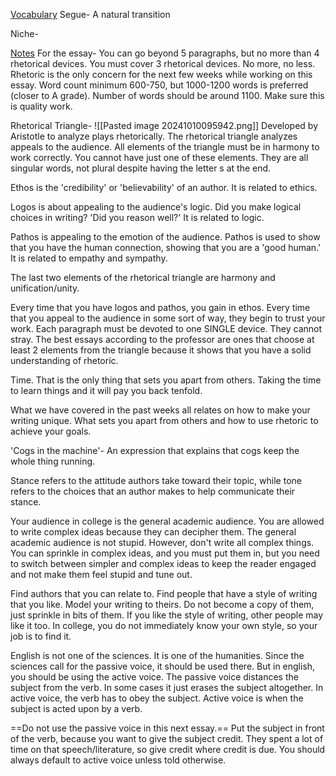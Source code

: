 
<u>Vocabulary</u>
Segue- A natural transition

Niche- 

<u>Notes</u>
For the essay- You can go beyond 5 paragraphs, but no more than 4 rhetorical devices. You must cover 3 rhetorical devices. No more, no less. Rhetoric is the only concern for the next few weeks while working on this essay. Word count minimum 600-750, but 1000-1200 words is preferred (closer to A grade). Number of words should be around 1100. Make sure this is quality work.

Rhetorical Triangle- 
![[Pasted image 20241010095942.png]]
Developed by Aristotle to analyze plays rhetorically. The rhetorical triangle analyzes appeals to the audience. All elements of the triangle must be in harmony to work correctly. You cannot have just one of these elements. They are all singular words, not plural despite having the letter s at the end. 

Ethos is the 'credibility' or 'believability' of an author. It is related to ethics. 

Logos is about appealing to the audience's logic. Did you make logical choices in writing? 'Did you reason well?' It is related to logic. 

Pathos is appealing to the emotion of the audience. Pathos is used to show that you have the human connection, showing that you are a 'good human.' It is related to empathy and sympathy. 

The last two elements of the rhetorical triangle are harmony and unification/unity. 

Every time that you have logos and pathos, you gain in ethos. Every time that you appeal to the audience in some sort of way, they begin to trust your work. Each paragraph must be devoted to one SINGLE device. They cannot stray. The best essays according to the professor are ones that choose at least 2 elements from the triangle because it shows that you have a solid understanding of rhetoric. 

Time. That is the only thing that sets you apart from others. Taking the time to learn things and it will pay you back tenfold. 

What we have covered in the past weeks all relates on how to make your writing unique. What sets you apart from others and how to use rhetoric to achieve your goals.

'Cogs in the machine'- An expression that explains that cogs keep the whole thing running.  

Stance refers to the attitude authors take toward their topic, while tone refers to the choices that an author makes to help communicate their stance. 

Your audience in college is the general academic audience. You are allowed to write complex ideas because they can decipher them. The general academic audience is not stupid.
However, don't write all complex things. You can sprinkle in complex ideas, and you must put them in, but you need to switch between simpler and complex ideas to keep the reader engaged and not make them feel stupid and tune out. 

Find authors that you can relate to. Find people that have a style of writing that you like. Model your writing to theirs. Do not become a copy of them, just sprinkle in bits of them. If you like the style of writing, other people may like it too. In college, you do not immediately know your own style, so your job is to find it. 

English is not one of the sciences. It is one of the humanities. Since the sciences call for the passive voice, it should be used there. But in english, you should be using the active voice. The passive voice distances the subject from the verb. In some cases it just erases the subject altogether. In active voice, the verb has to obey the subject. Active voice is when the subject is acted upon by a verb.

==Do not use the passive voice in this next essay.== Put the subject in front of the verb, because you want to give the subject credit. They spent a lot of time on that speech/literature, so give credit where credit is due. You should always default to active voice unless told otherwise.